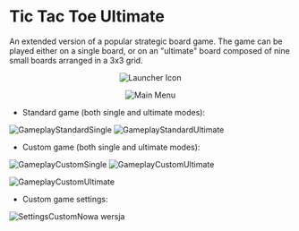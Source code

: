 # Tic Tac Toe Ultimate

An extended version of a popular strategic board game. The game can be played either on a single board, or on an "ultimate" board composed of nine small boards arranged in a 3x3 grid.



<p align="center">
  <img src="https://i.imgur.com/6NiMFim.png" alt="Launcher Icon"/>
</p>

<p align="center">
  <img src="https://i.imgur.com/ZioPeDN.jpg" alt="Main Menu"/>
</p>

* Standard game (both single and ultimate modes):

![GameplayStandardSingle](https://i.imgur.com/hJ6ieur.jpg)  ![GameplayStandardUltimate](https://i.imgur.com/Jq7JYSZ.jpg)

* Custom game (both single and ultimate modes):

![GameplayCustomSingle](https://i.imgur.com/zT5321V.jpg)  ![GameplayCustomUltimate](https://i.imgur.com/Ltb8fYS.jpg)

![GameplayCustomUltimate](https://i.imgur.com/YvnLhOy.jpg)

* Custom game settings:

![SettingsCustom](https://i.imgur.com/SgprZls.jpg)Nowa wersja
